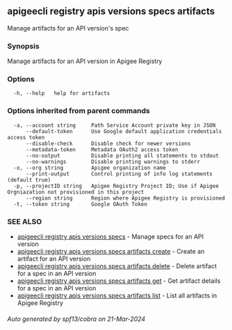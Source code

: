 ## apigeecli registry apis versions specs artifacts

Manage artifacts for an API version's spec

### Synopsis

Manage artifacts for an API version in Apigee Registry

### Options

```
  -h, --help   help for artifacts
```

### Options inherited from parent commands

```
  -a, --account string     Path Service Account private key in JSON
      --default-token      Use Google default application credentials access token
      --disable-check      Disable check for newer versions
      --metadata-token     Metadata OAuth2 access token
      --no-output          Disable printing all statements to stdout
      --no-warnings        Disable printing warnings to stderr
  -o, --org string         Apigee organization name
      --print-output       Control printing of info log statements (default true)
  -p, --projectID string   Apigee Registry Project ID; Use if Apigee Orgniazation not provisioned in this project
      --region string      Region where Apigee Registry is provisioned
  -t, --token string       Google OAuth Token
```

### SEE ALSO

* [apigeecli registry apis versions specs](apigeecli_registry_apis_versions_specs.md)	 - Manage specs for an API version
* [apigeecli registry apis versions specs artifacts create](apigeecli_registry_apis_versions_specs_artifacts_create.md)	 - Create an artifact for an API version
* [apigeecli registry apis versions specs artifacts delete](apigeecli_registry_apis_versions_specs_artifacts_delete.md)	 - Delete artifact for a spec in an API version
* [apigeecli registry apis versions specs artifacts get](apigeecli_registry_apis_versions_specs_artifacts_get.md)	 - Get artifact details for a spec in an API version
* [apigeecli registry apis versions specs artifacts list](apigeecli_registry_apis_versions_specs_artifacts_list.md)	 - List all artifacts in Apigee Registry

###### Auto generated by spf13/cobra on 21-Mar-2024
